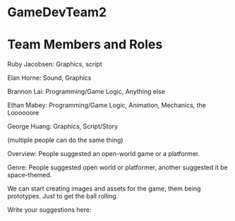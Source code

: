 # GameDevTeam2
# Team Members and Roles
Ruby Jacobsen: Graphics, script

Elan Horne: Sound, Graphics

Brannon Lai: Programming/Game Logic, Anything else

Ethan Mabey: Programming/Game Logic, Animation, Mechanics, the Loooooore

George Huang: Graphics, Script/Story

(multiple people can do the same thing)

Overview: People suggested an open-world game or a platformer.

Genre: People suggested open world or platformer, another suggested it be space-themed.

We can start creating images and assets for the game, them being prototypes. Just to get the ball rolling.

Write your suggestions here:

